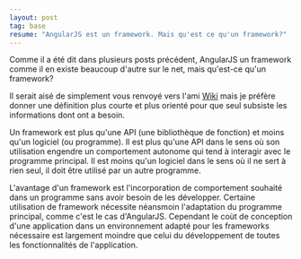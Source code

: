 ```yaml
---
layout: post
tag: base
resume: "AngularJS est un framework. Mais qu'est ce qu'un framework?"
---
```


Comme il a été dit dans plusieurs posts précédent, AngularJS un framework comme il en existe beaucoup d'autre sur le net, mais qu'est-ce qu'un framework?

Il serait aisé de simplement vous renvoyé vers l'ami [Wiki][framework] mais je préfère donner une définition plus courte et plus orienté pour que seul
subsiste les informations dont ont a besoin.

Un framework est plus qu'une API (une bibliothèque de fonction) et moins qu'un logiciel (ou programme). Il est plus qu'une API dans le sens où son utilisation
engendre un comportement autonome qui tend à interagir avec le programme principal. Il est moins qu'un logiciel dans le sens où il ne sert à rien seul, il doit
être utilisé par un autre programme.

L'avantage d'un framework est l'incorporation de comportement souhaité dans un programme sans avoir besoin de les développer. Certaine utilisation de framework
nécessite néansmoin l'adaptation du programme principal, comme c'est le cas d'AngularJS. Cependant le coùt de conception d'une application dans un environnement
adapté pour les frameworks nécessaire est largement moindre que celui du développement de toutes les fonctionnalités de l'application.

[framework]:http://fr.wikipedia.org/wiki/Framework

